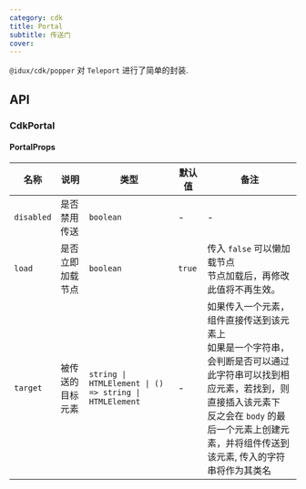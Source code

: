 ```yaml
---
category: cdk
title: Portal
subtitle: 传送门
cover:
---
```


`@idux/cdk/popper` 对 `Teleport` 进行了简单的封装.

## API

### CdkPortal

#### PortalProps

| 名称 | 说明 | 类型  | 默认值 | 备注 |
| --- | --- | --- | --- | --- |
| `disabled` | 是否禁用传送 | `boolean` | - | - |
| `load` | 是否立即加载节点 | `boolean` | `true` | 传入 `false` 可以懒加载节点 <br />节点加载后，再修改此值将不再生效。 |
| `target` | 被传送的目标元素 | `string \| HTMLElement \| () => string \| HTMLElement` | -  | 如果传入一个元素，组件直接传送到该元素上 <br /> 如果是一个字符串，会判断是否可以通过此字符串可以找到相应元素，若找到，则直接插入该元素下<br /> 反之会在 `body` 的最后一个元素上创建元素，并将组件传送到该元素, 传入的字符串将作为其类名 |
